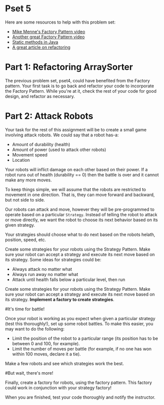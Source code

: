 Pset 5
======

Here are some resources to help with this problem set:

* [Mike Menne's Factory Pattern video](http://tv.launchcode.us/#/videos/java_factory_design_pattern?lesson=Java)
* [Another great Factory Pattern video](https://www.youtube.com/watch?t=72&v=ub0DXaeV6hA)
* [Static methods in Java](http://www.programmingsimplified.com/java/source-code/java-static-method-program)
* [A great article on refactoring](http://www.cs.usfca.edu/~parrt/course/601/lectures/refactoring/refactoring.html)

# Part 1: Refactoring ArraySorter

The previous problem set, pset4, could have benefited from the Factory pattern. Your first task is to go back and refactor your code
to incorporate the Factory Pattern. While you're at it, check the rest of your code for good design, and refactor as necessary.

# Part 2: Attack Robots

Your task for the rest of this assignment will be to create a small game involving attack robots. We could say that a robot has-a:

* Amount of durability (health)
* Amount of power (used to attack other robots)
* Movement speed
* Location

Your robots will inflict damage on each other based on their power. If a robot runs out of health (durability == 0) then the battle is over and it cannot make any more moves.

To keep things simple, we will assume that the robots are restricted to movement in one direction. That is, they can move forward and backward, but not side to side.

Our robots can attack and move, however they will be pre-programmed to operate based on a particular `Strategy`. Instead of telling the robot to attack or move directly, we want the robot to choose its next behavior based on its given strategy.

Your strategies should choose what to do next based on the robots helath, position, speed, etc.

Create some strategies for your robots using the Strategy Pattern. Make sure your robot can accept a strategy and execute its next move based on its strategy. Some ideas for strategies could be:

* Always attack no matter what
* Always run away no matter what
* Attack until health falls below a particular level, then run

Create some strategies for your robots using the Strategy Pattern. Make sure your robot can accept a strategy and execute its next move based on its strategy. **Implement a factory to create strategies**.

#It's time for battle!

Once your robot is working as you expect when given a particular strategy (test this thoroughly!), set up some robot battles. To make this easier, you may want to do the following:

* Limit the position of the robot to a particular range (its position has to be between 0 and 100, for example).
* Limit the number of moves per battle (for example, if no one has won within 100 moves, declare it a tie).

Make a few robots and see which strategies work the best.

#But wait, there's more!

Finally, create a factory for robots, using the factory pattern. This factory could work in conjunction with your strategy factory!

When you are finished, test your code thoroughly and notify the instructor.

